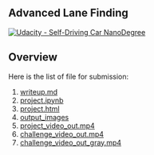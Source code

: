## Advanced Lane Finding
[![Udacity - Self-Driving Car NanoDegree](https://s3.amazonaws.com/udacity-sdc/github/shield-carnd.svg)](http://www.udacity.com/drive)


Overview
---

Here is the list of file for submission:

1. [writeup.md](https://github.com/maxiaodong97/CarND-Advanced-Lane-Lines/blob/master/writeup.md)
2. [project.ipynb](https://github.com/maxiaodong97/CarND-Advanced-Lane-Lines/blob/master/project.ipynb)
3. [project.html](https://github.com/maxiaodong97/CarND-Advanced-Lane-Lines/blob/master/project.html)
4. [output_images](https://github.com/maxiaodong97/CarND-Advanced-Lane-Lines/tree/master/output_images)
5. [project_video_out.mp4](https://github.com/maxiaodong97/CarND-Advanced-Lane-Lines/blob/master/project_video_out.mp4)
6. [challenge_video_out.mp4](https://github.com/maxiaodong97/CarND-Advanced-Lane-Lines/blob/master/challenge_video_out.mp4)
7. [challenge_video_out_gray.mp4](https://github.com/maxiaodong97/CarND-Advanced-Lane-Lines/blob/master/challenge_video_out_gray.mp4)

